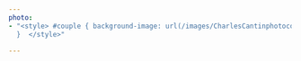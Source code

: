 ```yaml
---
photo:
- "<style> #couple { background-image: url(/images/CharlesCantinphotocouple.jpg);
  }  </style>"

---
```

